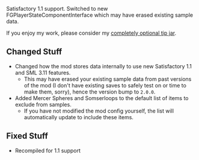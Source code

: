 Satisfactory 1.1 support. Switched to new FGPlayerStateComponentInterface which may have erased existing sample data.




If you enjoy my work, please consider my [completely optional tip jar](https://ko-fi.com/robb4).

## Changed Stuff

- Changed how the mod stores data internally to use new Satisfactory 1.1 and SML 3.11 features.
  - This may have erased your existing sample data from past versions of the mod (I don't have existing saves to safely test on or time to make them, sorry), hence the version bump to `2.0.0`.
- Added Mercer Spheres and Somserloops to the default list of items to exclude from samples.
  - If you have not modified the mod config yourself, the list will automatically update to include these items.

## Fixed Stuff

- Recompiled for 1.1 support
